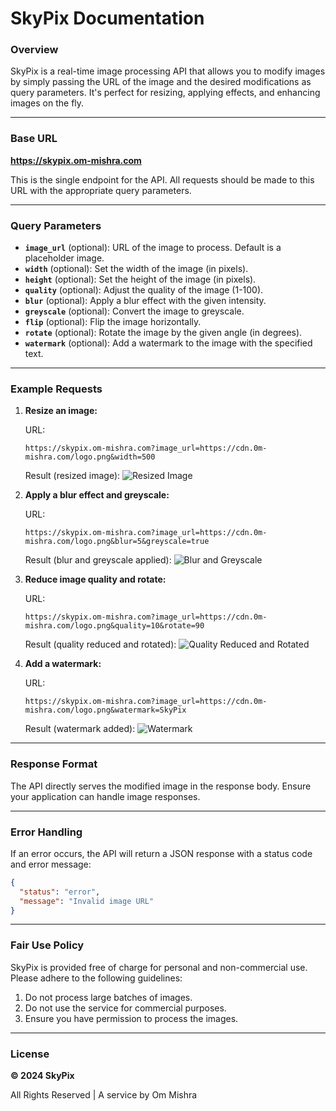 # SkyPix Documentation

### Overview
SkyPix is a real-time image processing API that allows you to modify images by simply passing the URL of the image and the desired modifications as query parameters. It's perfect for resizing, applying effects, and enhancing images on the fly.

---

### Base URL
**https://skypix.om-mishra.com**

This is the single endpoint for the API. All requests should be made to this URL with the appropriate query parameters.

---

### Query Parameters
- **`image_url`** (optional): URL of the image to process. Default is a placeholder image.
- **`width`** (optional): Set the width of the image (in pixels).
- **`height`** (optional): Set the height of the image (in pixels).
- **`quality`** (optional): Adjust the quality of the image (1-100).
- **`blur`** (optional): Apply a blur effect with the given intensity.
- **`greyscale`** (optional): Convert the image to greyscale.
- **`flip`** (optional): Flip the image horizontally.
- **`rotate`** (optional): Rotate the image by the given angle (in degrees).
- **`watermark`** (optional): Add a watermark to the image with the specified text.

---

### Example Requests

1. **Resize an image:**

   URL:
   ```
   https://skypix.om-mishra.com?image_url=https://cdn.0m-mishra.com/logo.png&width=500
   ```

   Result (resized image):
   ![Resized Image](https://skypix.om-mishra.com?image_url=https://cdn.0m-mishra.com/logo.png&width=500)

2. **Apply a blur effect and greyscale:**

   URL:
   ```
   https://skypix.om-mishra.com?image_url=https://cdn.0m-mishra.com/logo.png&blur=5&greyscale=true
   ```

   Result (blur and greyscale applied):
   ![Blur and Greyscale](https://skypix.om-mishra.com?image_url=https://cdn.0m-mishra.com/logo.png&blur=5&greyscale=true)

3. **Reduce image quality and rotate:**

   URL:
   ```
   https://skypix.om-mishra.com?image_url=https://cdn.0m-mishra.com/logo.png&quality=10&rotate=90
   ```

   Result (quality reduced and rotated):
   ![Quality Reduced and Rotated](https://skypix.om-mishra.com?image_url=https://cdn.0m-mishra.com/logo.png&quality=10&rotate=90)

4. **Add a watermark:**

   URL:
   ```
   https://skypix.om-mishra.com?image_url=https://cdn.0m-mishra.com/logo.png&watermark=SkyPix
   ```

   Result (watermark added):
   ![Watermark](https://skypix.om-mishra.com?image_url=https://cdn.0m-mishra.com/logo.png&watermark=SkyPix)

---

### Response Format
The API directly serves the modified image in the response body. Ensure your application can handle image responses.

---

### Error Handling
If an error occurs, the API will return a JSON response with a status code and error message:

```json
{
  "status": "error",
  "message": "Invalid image URL"
}
```

---

### Fair Use Policy
SkyPix is provided free of charge for personal and non-commercial use. Please adhere to the following guidelines:

1. Do not process large batches of images.
2. Do not use the service for commercial purposes.
3. Ensure you have permission to process the images.

---

### License
**© 2024 SkyPix**

All Rights Reserved | A service by Om Mishra
